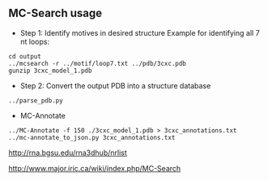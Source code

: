 ## MC-Search usage

* Step 1: Identify motives in desired structure
Example for identifying all 7 nt loops:
```
cd output
../mcsearch -r ../motif/loop7.txt ../pdb/3cxc.pdb
gunzip 3cxc_model_1.pdb
```

* Step 2: Convert the output PDB into a structure database
```
../parse_pdb.py 
```




* MC-Annotate
```
../MC-Annotate -f 150 ./3cxc_model_1.pdb > 3cxc_annotations.txt
../mc-annotate_to_json.py 3cxc_annotations.txt
```



http://rna.bgsu.edu/rna3dhub/nrlist





http://www.major.iric.ca/wiki/index.php/MC-Search